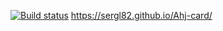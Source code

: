 [![Build status](https://ci.appveyor.com/api/projects/status/ntb2cjxiw561hfty?svg=true)](https://ci.appveyor.com/project/Sergl82/ahj-card)
https://sergl82.github.io/Ahj-card/